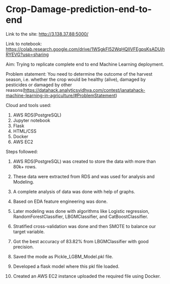 # Crop-Damage-prediction-end-to-end

Link to the site: http://3.138.37.88:5000/

Link to notebook: https://colab.research.google.com/drive/1WSgkFl52WqHQIlVFEgpsKsADUjhRYEVG?usp=sharing

Aim: Trying to replicate complete end to end Machine Learning deployment.

Problem statement: You need to determine the outcome of the harvest season, i.e. whether the crop would be healthy (alive), damaged by pesticides or damaged by other reasons(https://datahack.analyticsvidhya.com/contest/janatahack-machine-learning-in-agriculture/#ProblemStatement)

Cloud and tools used:
1. AWS RDS(PostgreSQL)
2. Jupyter notebook
3. Flask
4. HTML/CSS
5. Docker
6. AWS EC2

Steps followed:

  1. AWS RDS(PostgreSQL) was created to store the data with more than 80k+ rows.
  
  2. These data were extracted from RDS and was used for analysis and Modeling.
  
  3. A complete analysis of data was done with help of graphs.
  
  4. Based on EDA feature engineering was done.
  
  5. Later modeling was done with algorithms like Logistic regression, RandomForestClassifier, LBGMClassifier, and CatBoostClassifier.
  
  6. Stratified cross-validation was done and then SMOTE to balance our target variable.
  
  7. Got the best accuracy of 83.82% from LBGMClassifier with good precision.
  
  8. Saved the mode as Pickle_LGBM_Model.pkl file.
  
  9. Developed a flask model where this pkl file loaded.
  
  10. Created an AWS EC2 instance uploaded the required file using Docker.
